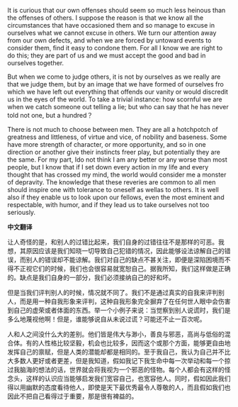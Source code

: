 

It is curious that our own offenses should seem so much less heinous than the offenses of others. I suppose the reason is that we know all the circumstances that have occasioned them and so manage to excuse in ourselves what we cannot excuse in others. We turn our attention away from our own defects, and when we are forced by untoward events to consider them, find it easy to condone them. For all I know we are right to do this; they are part of us and we must accept the good and bad in ourselves together.

But when we come to judge others, it is not by ourselves as we really are that we judge them, but by an image that we have formed of ourselves fro which we have left out everything that offends our vanity or would discredit us in the eyes of the world. To take a trivial instance: how scornful we are when we catch someone out telling a lie; but who can say that he has never told not one, but a hundred？

There is not much to choose between men. They are all a hotchpotch of greatness and littleness, of virtue and vice, of nobility and baseness. Some have more strength of character, or more opportunity, and so in one direction or another give their instincts freer play, but potentially they are the same. For my part, Ido not think I am any better or any worse than most people, but I know that if I set down every action in my life and every thought that has crossed my mind, the world would consider me a monster of depravity. The knowledge that these reveries are common to all men should inspire one with tolerance to oneself as wellas to others. It is well also if they enable us to look upon our fellows, even the most eminent and respectable, with humor, and if they lead us to take ourselves not too seriously.

**中文翻译**

让人奇怪的是，和别人的过错比起来，我们自身的过错往往不是那样的可恶。我想，其原因应该是我们知晓一切导致自己犯错的情况，因此能够设法谅解自己的错误，而别人的错误却不能谅解。我们对自己的缺点不甚关注，即便是深陷困境而不得不正视它们的时候，我们也会很容易就宽恕自己。据我所知，我们这样做是正确的。缺点是我们自身的一部分，我们必须接纳自己的好和坏。

但是当我们评判别人的时候，情况就不同了。我们不是通过真实的自我来评判别人，而是用一种自我形象来评判，这种自我形象完全摒弃了在任何世人眼中会伤害到自己的虚荣或者体面的东西。举一个小例子来说：当觉察到别人说谎时，我们是多么地蔑视他啊！但是，谁能够说自从未说过谎？可能还不止一百次呢。

人和人之间没什么大的差别。他们皆是伟大与渺小，善良与邪恶，高尚与低俗的混合体。有的人性格比较坚毅，机会也比较多，因而这个或那个方面，能够更自由地发挥自己的禀赋，但是人类的潜能却都是相同的。至于我自己，我认为自己并不比大多数人更好或者更差，但是我知道，假如我记下我生命中每一次举动和每一个掠过我脑海的想法的话，世界就会将我视为一个邪恶的怪物。每个人都会有这样的怪念头，这样的认识应当能够启发我们宽容自己，也宽容他人。同时，假如因此我们得以用幽默的态度看待他人，即使是天下最优秀最令人尊敬的人，而且假如我们也因此不把自己看得过于重要，那是很有裨益的。